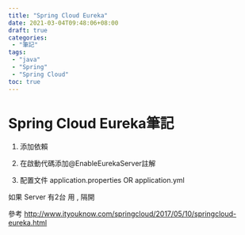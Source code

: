 ```yaml
---
title: "Spring Cloud Eureka"
date: 2021-03-04T09:48:06+08:00
draft: true
categories:
 - "筆記"
tags:
 - "java"
 - "Spring"
 - "Spring Cloud"
toc: true
---
```


# Spring Cloud Eureka筆記
<!--more-->



1. 添加依賴

2. 在啟動代碼添加@EnableEurekaServer註解

3. 配置文件 application.properties OR application.yml

如果 Server 有2台 用 , 隔開




參考
http://www.ityouknow.com/springcloud/2017/05/10/springcloud-eureka.html

